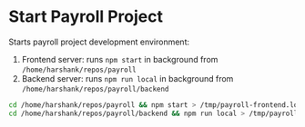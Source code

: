 # Start Payroll Project

Starts payroll project development environment:
1. Frontend server: runs `npm start` in background from `/home/harshank/repos/payroll`
2. Backend server: runs `npm run local` in background from `/home/harshank/repos/payroll/backend`  

```bash
cd /home/harshank/repos/payroll && npm start > /tmp/payroll-frontend.log 2>&1 & \
cd /home/harshank/repos/payroll/backend && npm run local > /tmp/payroll-backend.log 2>&1 & \
```